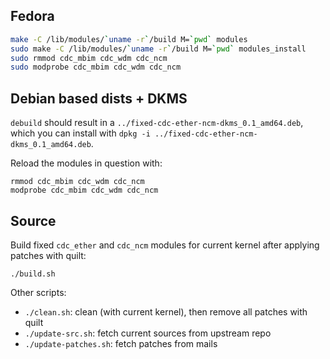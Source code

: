## Fedora

```bash
make -C /lib/modules/`uname -r`/build M=`pwd` modules
sudo make -C /lib/modules/`uname -r`/build M=`pwd` modules_install
sudo rmmod cdc_mbim cdc_wdm cdc_ncm
sudo modprobe cdc_mbim cdc_wdm cdc_ncm
```

## Debian based dists + DKMS

`debuild` should result in a
`../fixed-cdc-ether-ncm-dkms_0.1_amd64.deb`, which you can install with
`dpkg -i ../fixed-cdc-ether-ncm-dkms_0.1_amd64.deb`.

Reload the modules in question with:

	rmmod cdc_mbim cdc_wdm cdc_ncm
	modprobe cdc_mbim cdc_wdm cdc_ncm

## Source

Build fixed `cdc_ether` and `cdc_ncm` modules for current kernel after
applying patches with quilt:

	./build.sh

Other scripts:

- `./clean.sh`: clean (with current kernel), then remove all patches with quilt
- `./update-src.sh`: fetch current sources from upstream repo
- `./update-patches.sh`: fetch patches from mails
